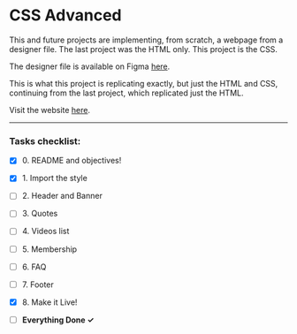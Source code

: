# CSS Advanced

This and future projects are implementing, from scratch, a webpage from a
designer file. The last project was the HTML only. This project is the CSS.

The designer file is available on Figma [here](https://www.figma.com/file/XrEAsu1vQj5fhVaNG38d2W/Homepage).

This is what this project is replicating exactly, but just the HTML and CSS,
continuing from the last project, which replicated just the HTML.

Visit the website [here](https://zytronium.github.io/atlas-web-development/css_advanced/).

---

### Tasks checklist:
[//]: # ("​" comes before every number because otherwise the
numbers will be formatted like "i, ii, iii, iv, etc." instead
of "1, 2, 3, 4, etc." "​" is a zero-width space)
- [X] ​0. README and objectives!
- [X] ​1. Import the style
- [ ] ​2. Header and Banner
- [ ] ​3. Quotes
- [ ] ​4. Videos list
- [ ] ​5. Membership
- [ ] ​6. FAQ
- [ ] ​7. Footer
- [X] ​8. Make it Live!


- [ ] **Everything Done ✓**
